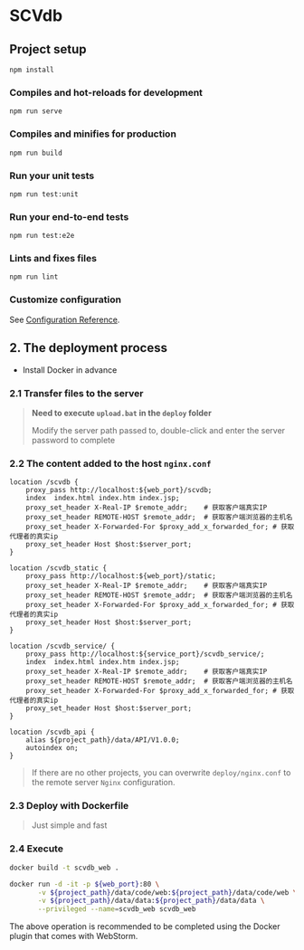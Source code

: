 # SCVdb

## Project setup

```
npm install
```

### Compiles and hot-reloads for development

```
npm run serve
```

### Compiles and minifies for production

```
npm run build
```

### Run your unit tests

```
npm run test:unit
```

### Run your end-to-end tests

```
npm run test:e2e
```

### Lints and fixes files

```
npm run lint
```

### Customize configuration

See [Configuration Reference](https://cli.vuejs.org/config/).

## 2. The deployment process

* Install Docker in advance

### 2.1 Transfer files to the server

> **Need to execute `upload.bat` in the `deploy` folder**
>
> Modify the server path passed to, double-click and enter the server password to complete

### 2.2 The content added to the host `nginx.conf`

```shell
location /scvdb {
    proxy_pass http://localhost:${web_port}/scvdb;
    index  index.html index.htm index.jsp;
    proxy_set_header X-Real-IP $remote_addr;    # 获取客户端真实IP
    proxy_set_header REMOTE-HOST $remote_addr;  # 获取客户端浏览器的主机名
    proxy_set_header X-Forwarded-For $proxy_add_x_forwarded_for; # 获取代理者的真实ip
    proxy_set_header Host $host:$server_port;
}

location /scvdb_static {
    proxy_pass http://localhost:${web_port}/static;
    proxy_set_header X-Real-IP $remote_addr;    # 获取客户端真实IP
    proxy_set_header REMOTE-HOST $remote_addr;  # 获取客户端浏览器的主机名
    proxy_set_header X-Forwarded-For $proxy_add_x_forwarded_for; # 获取代理者的真实ip
    proxy_set_header Host $host:$server_port;
}

location /scvdb_service/ {
    proxy_pass http://localhost:${service_port}/scvdb_service/;
    index  index.html index.htm index.jsp;
    proxy_set_header X-Real-IP $remote_addr;    # 获取客户端真实IP
    proxy_set_header REMOTE-HOST $remote_addr;  # 获取客户端浏览器的主机名
    proxy_set_header X-Forwarded-For $proxy_add_x_forwarded_for; # 获取代理者的真实ip
    proxy_set_header Host $host:$server_port;
}

location /scvdb_api {
    alias ${project_path}/data/API/V1.0.0;
    autoindex on;
}
```

> If there are no other projects, you can overwrite `deploy/nginx.conf` to the remote server `Nginx` configuration.

### 2.3 Deploy with Dockerfile

> Just simple and fast

### 2.4 Execute

```bash
docker build -t scvdb_web .
```

```bash
docker run -d -it -p ${web_port}:80 \
       -v ${project_path}/data/code/web:${project_path}/data/code/web \
       -v ${project_path}/data/data:${project_path}/data/data \
       --privileged --name=scvdb_web scvdb_web
```

The above operation is recommended to be completed using the Docker plugin that comes with WebStorm.
